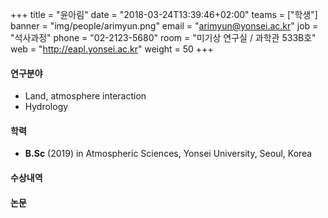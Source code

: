 +++
title = "윤아림"
date = "2018-03-24T13:39:46+02:00"
teams = ["학생"]
banner = "img/people/arimyun.png"
email = "arimyun@yonsei.ac.kr"
job = "석사과정"
phone = "02-2123-5680"
room = "미기상 연구실 / 과학관 533B호"
web = "http://eapl.yonsei.ac.kr"
weight = 50
+++

#### 연구분야
 + Land, atmosphere interaction
 + Hydrology

#### 학력
 + **B.Sc** (2019) in Atmospheric Sciences, Yonsei University, Seoul, Korea

#### 수상내역

#### 논문
